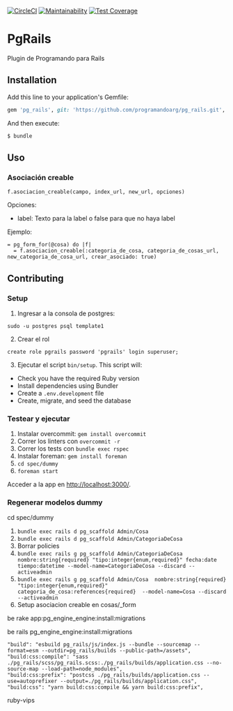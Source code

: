 [![CircleCI](https://circleci.com/gh/programandoarg/pg_rails.svg?style=shield)](https://circleci.com/gh/programandoarg/pg_rails)
[![Maintainability](https://api.codeclimate.com/v1/badges/2a3081a26ca2ab9feac6/maintainability)](https://codeclimate.com/github/programandoarg/pg_rails/maintainability)
[![Test Coverage](https://api.codeclimate.com/v1/badges/2a3081a26ca2ab9feac6/test_coverage)](https://codeclimate.com/github/programandoarg/pg_rails/test_coverage)
# PgRails
Plugin de Programando para Rails

## Installation
Add this line to your application's Gemfile:

```ruby
gem 'pg_rails', git: 'https://github.com/programandoarg/pg_rails.git', ref: '<commit hash>'
```

And then execute:
```bash
$ bundle
```
## Uso

### Asociación creable

```
f.asociacion_creable(campo, index_url, new_url, opciones)
```

Opciones:
- label: Texto para la label o false para que no haya label

Ejemplo:
```
= pg_form_for(@cosa) do |f|
  = f.asociacion_creable(:categoria_de_cosa, categoria_de_cosas_url, new_categoria_de_cosa_url, crear_asociado: true)
```

## Contributing

### Setup

1. Ingresar a la consola de postgres:
```
sudo -u postgres psql template1
```
2. Crear el rol
```
create role pgrails password 'pgrails' login superuser;
```

3. Ejecutar el script `bin/setup`. This script will:

* Check you have the required Ruby version
* Install dependencies using Bundler
* Create a `.env.development` file
* Create, migrate, and seed the database

### Testear y ejecutar

1. Instalar overcommit: `gem install overcommit`
2. Correr los linters con `overcommit -r`
3. Correr los tests con `bundle exec rspec`
4. Instalar foreman: `gem install foreman`
5. `cd spec/dummy`
6. `foreman start`

Acceder a la app en <http://localhost:3000/>.

### Regenerar modelos dummy

  cd spec/dummy

1. `bundle exec rails d pg_scaffold Admin/Cosa`
2. `bundle exec rails d pg_scaffold Admin/CategoriaDeCosa`
3. Borrar policies
4. `bundle exec rails g pg_scaffold Admin/CategoriaDeCosa nombre:string{required} "tipo:integer{enum,required}" fecha:date tiempo:datetime --model-name=CategoriaDeCosa --discard --activeadmin`
5. `bundle exec rails g pg_scaffold Admin/Cosa  nombre:string{required} "tipo:integer{enum,required}" categoria_de_cosa:references{required}  --model-name=Cosa --discard --activeadmin`
6. Setup asociacion creable en cosas/_form



be rake app:pg_engine_engine:install:migrations

be rails pg_engine_engine:install:migrations


    "build": "esbuild pg_rails/js/index.js --bundle --sourcemap --format=esm --outdir=pg_rails/builds --public-path=/assets",
    "build:css:compile": "sass ./pg_rails/scss/pg_rails.scss:./pg_rails/builds/application.css --no-source-map --load-path=node_modules",
    "build:css:prefix": "postcss ./pg_rails/builds/application.css --use=autoprefixer --output=./pg_rails/builds/application.css",
    "build:css": "yarn build:css:compile && yarn build:css:prefix",


ruby-vips
